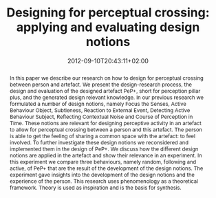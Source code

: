 ---
slug: designing-for-perceptual-crossing-applying-and-evaluating-design-notions
title: "Designing for perceptual crossing: applying and evaluating design notions"
layout: publi
searchFilter: Publication
searchWeight: 8
publitype: article
subsection: paper
perceptq: true
researchpage: true
research: 
    -  perceptq
institution:
    heig: 1
    logo: TUe
    short: 'TU/e'
    name: "Eindhoven University of Technology"
    web: "https://www.tue.nl/en/"
    colo: "#c72125"
chaire: false
date: 2012-09-10T20:43:11+02:00
citation:
    authors:
        1: ["Deckers", "Eva", "E.J.L."]
        2: ["Levy", "Pierre", "P."]
        3: ["Wensveen", "Stephan", "S."]
        4: ["Ahn", "René", "R."]
        5: ["Overbeeke", "Kees", "K."]
    year: 2012
    title: "Designing for perceptual crossing: applying and evaluating design notions"
    journal: "International Journal of Design"
    number: 6
    volume: 3
    firstpage: "41"
    lastpage: "55"
reference: "Deckers, E.J.L., Lévy, P., Wensveen, S., Ahn, R., & Overbeeke, K. (2012). Designing for perceptual crossing: applying and evaluating design notions. International Journal of Design. 6(3), 41–55"
abstract: "In this paper we describe our research on how to design for perceptual crossing between person and artefact. We present the design-research process, the design and evaluation of the designed artefact PeP+, short for perception pillar plus, and the generated design relevant knowledge. In our previous research we formulated a number of design notions, namely Focus the Senses, Active Behaviour Object, Subtleness, Reaction to External Event, Detecting Active Behaviour Subject, Reflecting Contextual Noise and Course of Perception in Time. These notions are relevant for designing perceptive activity in an artefact to allow for perceptual crossing between a person and this artefact. The person is able to get the feeling of sharing a common space with the artefact: to feel involved. To further investigate these design notions we reconsidered and implemented them in the design of PeP+. We discuss how the different design notions are applied in the artefact and show their relevance in an experiment. In this experiment we compare three behaviours, namely random, following and active, of PeP+ that are the result of the development of the design notions. The experiment gave insights into the development of the design notions and the experience of the person. This research uses phenomenology as a theoretical framework. Theory is used as inspiration and is the basis for synthesis."
link:
    1: ["paper", "paper", "https://1drv.ms/b/s!AnQx_v88q65Qv4Q2ElJJWKZOiB--_A?e=jWxvz1"]
    3: ["journal", "journal", "http://www.ijdesign.org/index.php/IJDesign/article/view/1062"]
---